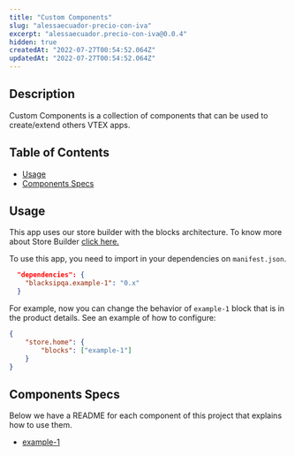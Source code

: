 ```yaml
---
title: "Custom Components"
slug: "alessaecuador-precio-con-iva"
excerpt: "alessaecuador.precio-con-iva@0.0.4"
hidden: true
createdAt: "2022-07-27T00:54:52.064Z"
updatedAt: "2022-07-27T00:54:52.064Z"
---
```

## Description

Custom Components is a collection of components that can be used to create/extend others VTEX apps.

## Table of Contents

-   [Usage](#usage)
-   [Components Specs](#components-specs)

## Usage

This app uses our store builder with the blocks architecture. To know more about Store Builder [click here.](https://help.vtex.com/en/tutorial/understanding-storebuilder-and-stylesbuilder#structuring-and-configuring-our-store-with-object-object)

To use this app, you need to import in your dependencies on `manifest.json`.

```json
  "dependencies": {
    "blacksipqa.example-1": "0.x"
  }
```

For example, now you can change the behavior of `example-1` block that is in the product details. See an example of how to configure:

```json
{
    "store.home": {
        "blocks": ["example-1"]
    }
}
```

## Components Specs

Below we have a README for each component of this project that explains how to use them.

-   [example-1](Example.md)